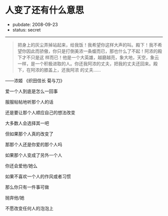# 人变了还有什么意思

- pubdate: 2008-09-23
- status: secret

--------------------------


> 把身上的灰尘弄掉站起来，给我饭！我希望你这样大声的叫。殿下！我不希望你因此而骄傲，你只是打倒美浓一条蝮而已，那也什么了不起！阿浓的殿下才不只是这 样而已！他是一个大英雄，越磨越亮，象大地，天空，象云一样，是一个积极进取的人。你还我阿浓的丈夫，把我的丈夫还回来。殿下，在阿浓的膝盖上，还我阿浓 的丈夫……

——浓姬 《织田信长 菊与刀》



爱一个人到底是怎么一回事

服服帖帖地听那个人的话

还是要让那个人顺应自己的想法改变

大多数人会选择其一吧



但如果那个人真的改变了

那那个人还是你爱的那个人吗

如果那个人变成了另外一个人

你还会爱他/她么



如果不喜欢一个人的作风或者习惯

那么你只有一件事可做

抛弃他/她







不愿改变任何人的泡泡上
